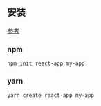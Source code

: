 ## 安装
[参考](https://github.com/facebook/create-react-app#creating-an-app)

### npm
```
npm init react-app my-app
```

### yarn
```
yarn create react-app my-app
```